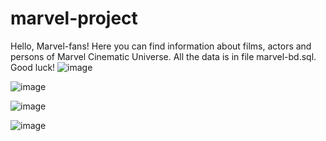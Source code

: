 # marvel-project
Hello, Marvel-fans!
Here you can find information about films, actors and persons of Marvel Cinematic Universe. All the data is in file marvel-bd.sql.
Good luck!
![image](https://github.com/mrpetrakova2000/marvel-project/assets/80903943/da8bcb5e-1c9d-488e-acf1-f105775cc180)

![image](https://github.com/mrpetrakova2000/marvel-project/assets/80903943/72cfd0be-eca9-457c-a6fb-a1718bff5840)

![image](https://github.com/mrpetrakova2000/marvel-project/assets/80903943/a6c5a31b-03ea-4e44-80bb-167ada49664f)

![image](https://github.com/mrpetrakova2000/marvel-project/assets/80903943/03c1a2b0-a1fc-46c0-87fd-4afbe59afafe)
